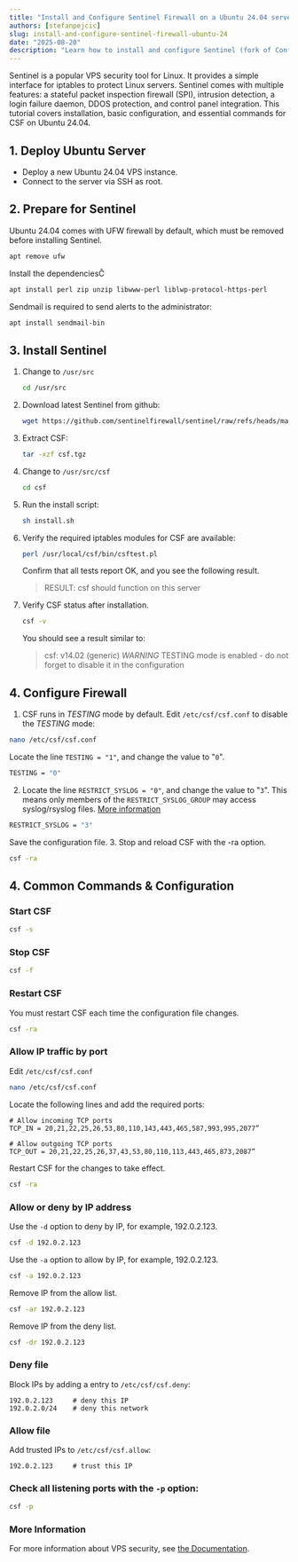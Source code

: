 ```yaml
---
title: "Install and Configure Sentinel Firewall on a Ubuntu 24.04 server"
authors: [stefanpejcic]
slug: install-and-configure-sentinel-firewall-ubuntu-24
date: "2025-08-20"
description: "Learn how to install and configure Sentinel (fork of ConfigServer Security & Firewall) on Ubuntu 24.04 LTS for enhanced VPS security."
---
```



Sentinel is a popular VPS security tool for Linux. It provides a simple interface for iptables to protect Linux servers. Sentinel comes with multiple features: a stateful packet inspection firewall (SPI), intrusion detection, a login failure daemon, DDOS protection, and control panel integration. This tutorial covers installation, basic configuration, and essential commands for CSF on Ubuntu 24.04.


## 1. Deploy Ubuntu Server
- Deploy a new Ubuntu 24.04 VPS instance.
- Connect to the server via SSH as root.

## 2. Prepare for Sentinel

Ubuntu 24.04 comes with UFW firewall by default, which must be removed before installing Sentinel.

```bash
apt remove ufw
```

Install the dependenciesČ

```bash
apt install perl zip unzip libwww-perl liblwp-protocol-https-perl
```

Sendmail is required to send alerts to the administrator:

```bash
apt install sendmail-bin
```

## 3. Install Sentinel

1. Change to `/usr/src`
   ```bash
   cd /usr/src
   ```
2. Download latest Sentinel from github:
   ```bash
   wget https://github.com/sentinelfirewall/sentinel/raw/refs/heads/main/csf.tgz
   ```
3. Extract CSF:
   ```bash
   tar -xzf csf.tgz
   ```
4. Change to `/usr/src/csf`
   ```bash
   cd csf
   ```
5. Run the install script:
   ```bash
   sh install.sh
   ```
6. Verify the required iptables modules for CSF are available:
   ```bash
   perl /usr/local/csf/bin/csftest.pl
   ```
   Confirm that all tests report OK, and you see the following result.
   > RESULT: csf should function on this server
7. Verify CSF status after installation.
   ```bash
   csf -v
   ```
   You should see a result similar to:
   > csf: v14.02 (generic)
   > *WARNING* TESTING mode is enabled - do not forget to disable it in the configuration


## 4. Configure Firewall

1. CSF runs in *TESTING* mode by default. Edit `/etc/csf/csf.conf` to disable the *TESTING* mode:
  ```bash
  nano /etc/csf/csf.conf
  ```
  Locate the line `TESTING = "1"`, and change the value to "`0`".
  ```bash
  TESTING = "0"
  ```
2. Locate the line `RESTRICT_SYSLOG = "0"`, and change the value to "`3`". This means only members of the `RESTRICT_SYSLOG_GROUP` may access syslog/rsyslog files. [More information](/docs/usage/syslog-rsyslog-issues/)
  ```bash
  RESTRICT_SYSLOG = "3"
  ```
  Save the configuration file.
3. Stop and reload CSF with the -ra option.
  ```bash
  csf -ra
  ```

## 4. Common Commands & Configuration

### Start CSF
```bash
csf -s 
```

### Stop CSF
```bash
csf -f 
```

### Restart CSF
You must restart CSF each time the configuration file changes.

```bash
csf -ra 
```

### Allow IP traffic by port

Edit `/etc/csf/csf.conf`

```bash
nano /etc/csf/csf.conf
```
Locate the following lines and add the required ports:
```
# Allow incoming TCP ports
TCP_IN = 20,21,22,25,26,53,80,110,143,443,465,587,993,995,2077”

# Allow outgoing TCP ports
TCP_OUT = 20,21,22,25,26,37,43,53,80,110,113,443,465,873,2087”
```
Restart CSF for the changes to take effect.
```bash
csf -ra
```

### Allow or deny by IP address

Use the `-d` option to deny by IP, for example, 192.0.2.123.

```bash
csf -d 192.0.2.123
```

Use the `-a` option to allow by IP, for example, 192.0.2.123.

```bash
csf -a 192.0.2.123
```

Remove IP from the allow list.

```bash
csf -ar 192.0.2.123
```

Remove IP from the deny list.

```bash
csf -dr 192.0.2.123
```

### Deny file

Block IPs by adding a entry to `/etc/csf/csf.deny`:
```
192.0.2.123     # deny this IP
192.0.2.0/24    # deny this network 
```

### Allow file
Add trusted IPs to `/etc/csf/csf.allow`:
```
192.0.2.123     # trust this IP
```
### Check all listening ports with the `-p` option:

```bash
csf -p
```

### More Information
For more information about VPS security, see [the Documentation](/docs/usage/introduction/).
